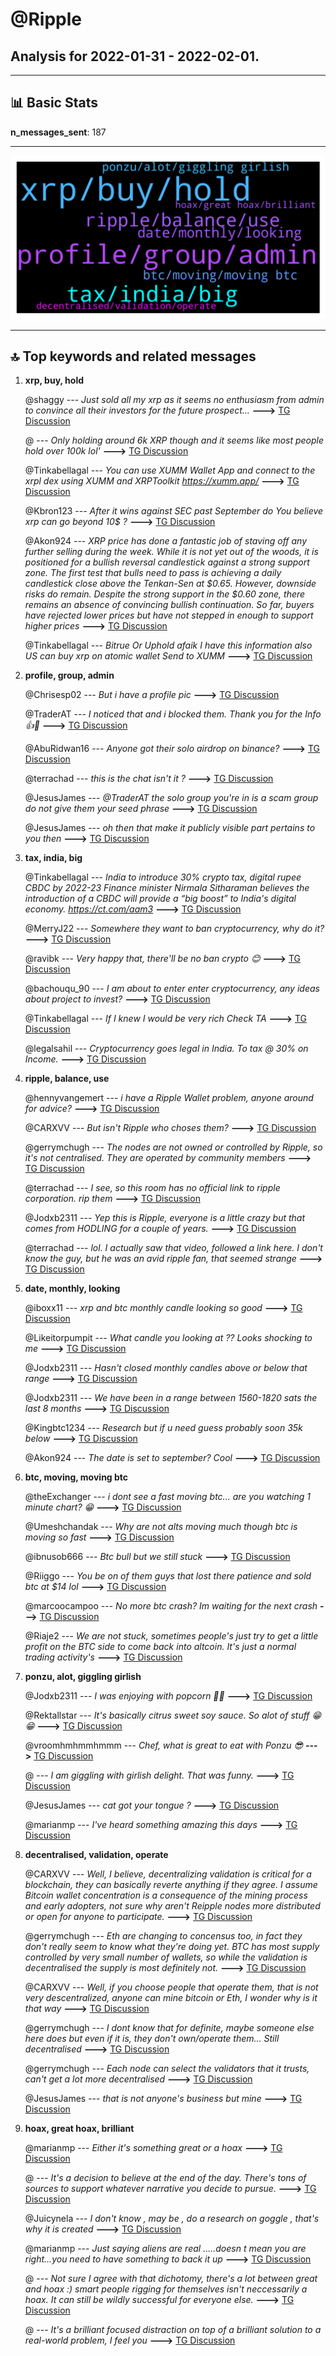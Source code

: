 # **@Ripple**
 ## Analysis for **2022-01-31** - **2022-02-01**.

---

## 📊 **Basic Stats**

**n_messages_sent**: 187

---
![wordcloud](Ripple_1Days_wordcloud.png)

---


## 🔝 **Top keywords and related messages**

1. **xrp, buy, hold**

    @shaggy --- *Just sold all my xrp as it seems no enthusiasm from admin to convince all their investors for the future prospect...* **--->** [TG Discussion](https://t.me/Ripple/3047840)

    @<UNK> --- *Only holding around 6k XRP though and it seems like most people hold over 100k lol'* **--->** [TG Discussion](https://t.me/Ripple/3047644)

    @Tinkabellagal --- *You can use XUMM Wallet App and connect to the xrpl dex using XUMM and XRPToolkit  https://xumm.app/* **--->** [TG Discussion](https://t.me/Ripple/3048288)

    @Kbron123 --- *After it wins against SEC past September do You believe xrp can go beyond 10$ ?* **--->** [TG Discussion](https://t.me/Ripple/3047813)

    @Akon924 --- *XRP price has done a fantastic job of staving off any further selling during the week. While it is not yet out of the woods, it is positioned for a bullish reversal candlestick against a strong support zone. The first test that bulls need to pass is achieving a daily candlestick close above the Tenkan-Sen at $0.65. However, downside risks do remain. Despite the strong support in the $0.60 zone, there remains an absence of convincing bullish continuation. So far, buyers have rejected lower prices but have not stepped in enough to support higher prices* **--->** [TG Discussion](https://t.me/Ripple/3047894)

    @Tinkabellagal --- *Bitrue Or Uphold afaik  I have this information also  US can buy xrp on atomic wallet Send to XUMM* **--->** [TG Discussion](https://t.me/Ripple/3048277)

2. **profile, group, admin**

    @Chrisesp02 --- *But i have a profile pic* **--->** [TG Discussion](https://t.me/Ripple/3048315)

    @TraderAT --- *I noticed that and i blocked them. Thank you for the Info 👍🙂* **--->** [TG Discussion](https://t.me/Ripple/3047758)

    @AbuRidwan16 --- *Anyone got their solo airdrop on binance?* **--->** [TG Discussion](https://t.me/Ripple/3048180)

    @terrachad --- *this is the chat isn't it ?* **--->** [TG Discussion](https://t.me/Ripple/3048061)

    @JesusJames --- *@TraderAT the solo group you're in is a scam group do not give them your seed phrase* **--->** [TG Discussion](https://t.me/Ripple/3047757)

    @JesusJames --- *oh then that make it publicly visible part pertains to you then* **--->** [TG Discussion](https://t.me/Ripple/3048317)

3. **tax, india, big**

    @Tinkabellagal --- *⁠India to introduce 30% crypto tax, digital rupee CBDC by 2022-23   Finance minister Nirmala Sitharaman believes the introduction of a CBDC will provide a “big boost” to India's digital economy.  https://ct.com/aam3* **--->** [TG Discussion](https://t.me/Ripple/3048159)

    @MerryJ22 --- *Somewhere they want to ban cryptocurrency, why do it?* **--->** [TG Discussion](https://t.me/Ripple/3047866)

    @ravibk --- *Very happy that, there'll be no ban crypto 😊* **--->** [TG Discussion](https://t.me/Ripple/3048175)

    @bachouqu_90 --- *I am about to enter enter cryptocurrency, any ideas about project to invest?* **--->** [TG Discussion](https://t.me/Ripple/3047909)

    @Tinkabellagal --- *If I knew I would be very rich Check TA* **--->** [TG Discussion](https://t.me/Ripple/3048201)

    @legalsahil --- *Cryptocurrency goes legal in India. To tax @ 30% on Income.* **--->** [TG Discussion](https://t.me/Ripple/3048153)

4. **ripple, balance, use**

    @hennyvangemert --- *i have a Ripple Wallet problem, anyone around for advice?* **--->** [TG Discussion](https://t.me/Ripple/3048294)

    @CARXVV --- *But isn't Ripple who choses them?* **--->** [TG Discussion](https://t.me/Ripple/3047885)

    @gerrymchugh --- *The nodes are not owned or controlled by Ripple, so it's not centralised. They are operated by community members* **--->** [TG Discussion](https://t.me/Ripple/3047883)

    @terrachad --- *I see, so this room has no official link to ripple corporation. rip them* **--->** [TG Discussion](https://t.me/Ripple/3048066)

    @Jodxb2311 --- *Yep this is Ripple, everyone is a little crazy but that comes from HODLING for a couple of years.* **--->** [TG Discussion](https://t.me/Ripple/3048053)

    @terrachad --- *lol. I actually saw that video, followed a link here. I don't know the guy, but he was an avid ripple fan, that seemed strange* **--->** [TG Discussion](https://t.me/Ripple/3048050)

5. **date, monthly, looking**

    @iboxx11 --- *xrp and btc monthly candle looking so good* **--->** [TG Discussion](https://t.me/Ripple/3047937)

    @Likeitorpumpit --- *What candle you looking at ?? Looks shocking to me* **--->** [TG Discussion](https://t.me/Ripple/3047938)

    @Jodxb2311 --- *Hasn't closed monthly candles above or below that range* **--->** [TG Discussion](https://t.me/Ripple/3047943)

    @Jodxb2311 --- *We have been in a range between 1560-1820 sats the last 8 months* **--->** [TG Discussion](https://t.me/Ripple/3047942)

    @Kingbtc1234 --- *Research but if u need guess probably soon 35k below* **--->** [TG Discussion](https://t.me/Ripple/3047933)

    @Akon924 --- *The date is set to september? Cool* **--->** [TG Discussion](https://t.me/Ripple/3047834)

6. **btc, moving, moving btc**

    @theExchanger --- *i dont see a fast moving btc... are you watching 1 minute chart? 😁* **--->** [TG Discussion](https://t.me/Ripple/3048301)

    @Umeshchandak --- *Why are not alts moving much though btc is moving so fast* **--->** [TG Discussion](https://t.me/Ripple/3048300)

    @ibnusob666 --- *Btc bull but we still stuck* **--->** [TG Discussion](https://t.me/Ripple/3047992)

    @Riiggo --- *You be on of them guys that lost there patience and sold btc at $14 lol* **--->** [TG Discussion](https://t.me/Ripple/3047845)

    @marcoocampoo --- *No more btc crash? Im waiting for the next crash* **--->** [TG Discussion](https://t.me/Ripple/3047800)

    @Riaje2 --- *We are not stuck, sometimes people's just try to get a little profit on the BTC side to come back into altcoin. It's just a normal trading activity's* **--->** [TG Discussion](https://t.me/Ripple/3047994)

7. **ponzu, alot, giggling girlish**

    @Jodxb2311 --- *I was enjoying with popcorn 🍿😁* **--->** [TG Discussion](https://t.me/Ripple/3048049)

    @Rektallstar --- *It's basically citrus sweet soy sauce. So alot of stuff 😁😁* **--->** [TG Discussion](https://t.me/Ripple/3047629)

    @vroomhmhmmhmmm --- *Chef, what is great to eat with Ponzu 😎* **--->** [TG Discussion](https://t.me/Ripple/3047627)

    @<UNK> --- *I am giggling with girlish delight. That was funny.* **--->** [TG Discussion](https://t.me/Ripple/3047686)

    @JesusJames --- *cat got your tongue  ?* **--->** [TG Discussion](https://t.me/Ripple/3047687)

    @marianmp --- *I've heard something amazing this days* **--->** [TG Discussion](https://t.me/Ripple/3047665)

8. **decentralised, validation, operate**

    @CARXVV --- *Well, I believe, decentralizing validation is critical for a blockchain, they can basically reverte anything if they agree. I assume Bitcoin wallet concentration is a consequence of the mining process and early adopters, not sure why aren't Reipple nodes more distributed or open for anyone to participate.* **--->** [TG Discussion](https://t.me/Ripple/3047895)

    @gerrymchugh --- *Eth are changing to concensus too, in fact they don't really seem to know what they're doing yet. BTC has most supply controlled by very small number of wallets, so while the validation is decentralised the supply is most definitely not.* **--->** [TG Discussion](https://t.me/Ripple/3047892)

    @CARXVV --- *Well, if you choose people that operate them, that is not very descentralized, anyone can mine bitcoin or Eth, I wonder why is it that way* **--->** [TG Discussion](https://t.me/Ripple/3047891)

    @gerrymchugh --- *I dont know that for definite, maybe someone else here does but even if it is, they don't own/operate them... Still decentralised* **--->** [TG Discussion](https://t.me/Ripple/3047888)

    @gerrymchugh --- *Each node can select the validators that it trusts, can't get a lot more decentralised* **--->** [TG Discussion](https://t.me/Ripple/3047903)

    @JesusJames --- *that is not anyone's business but mine* **--->** [TG Discussion](https://t.me/Ripple/3047690)

9. **hoax, great hoax, brilliant**

    @marianmp --- *Either it's something great or a hoax* **--->** [TG Discussion](https://t.me/Ripple/3047656)

    @<UNK> --- *It's a decision to believe at the end of the day. There's tons of sources to support whatever narrative you decide to pursue.* **--->** [TG Discussion](https://t.me/Ripple/3047637)

    @Juicynela --- *I don't know , may be , do a research on goggle , that's why it is created* **--->** [TG Discussion](https://t.me/Ripple/3048323)

    @marianmp --- *Just saying aliens are real .....doesn t mean you are right...you need to have something to back it up* **--->** [TG Discussion](https://t.me/Ripple/3047679)

    @<UNK> --- *Not sure I agree with that dichotomy, there's a lot between great and hoax :) smart people rigging for themselves isn't neccessarily a hoax. It can still be wildly successful for everyone else.* **--->** [TG Discussion](https://t.me/Ripple/3047657)

    @<UNK> --- *It's a brilliant focused distraction on top of a brilliant solution to a real-world problem, I feel you* **--->** [TG Discussion](https://t.me/Ripple/3047641)

